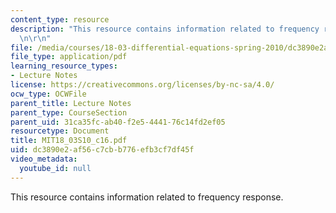 ```yaml
---
content_type: resource
description: "This resource contains information related to frequency response. \r\
  \n\r\n"
file: /media/courses/18-03-differential-equations-spring-2010/dc3890e2af56c7cbb776efb3cf7df45f_MIT18_03S10_c16.pdf
file_type: application/pdf
learning_resource_types:
- Lecture Notes
license: https://creativecommons.org/licenses/by-nc-sa/4.0/
ocw_type: OCWFile
parent_title: Lecture Notes
parent_type: CourseSection
parent_uid: 31ca35fc-ab40-f2e5-4441-76c14fd2ef05
resourcetype: Document
title: MIT18_03S10_c16.pdf
uid: dc3890e2-af56-c7cb-b776-efb3cf7df45f
video_metadata:
  youtube_id: null
---
```

This resource contains information related to frequency response. 

